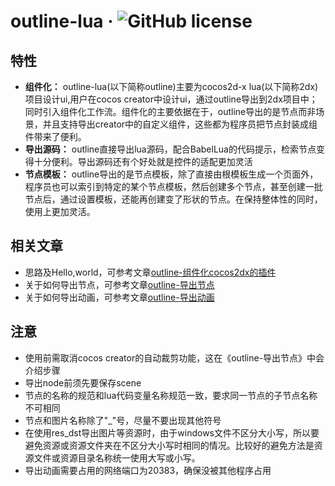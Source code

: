 outline-lua &middot; ![GitHub license](https://img.shields.io/badge/license-MIT-blue.svg)
=======
特性
-------
* **组件化：** outline-lua(以下简称outline)主要为cocos2d-x lua(以下简称2dx)项目设计ui,用户在cocos creator中设计ui，通过outline导出到2dx项目中；同时引入组件化工作流。组件化的主要依据在于，outline导出的是节点而非场景，并且支持导出creator中的自定义组件，这些都为程序员把节点封装成组件带来了便利。
* **导出源码：** outline直接导出lua源码，配合BabelLua的代码提示，检索节点变得十分便利。导出源码还有个好处就是控件的适配更加灵活
* **节点模板：** outline导出的是节点模板，除了直接由根模板生成一个页面外，程序员也可以索引到特定的某个节点模板，然后创建多个节点，甚至创建一批节点后，通过设置模板，还能再创建变了形状的节点。在保持整体性的同时，使用上更加灵活。 

相关文章
--------
* 思路及Hello,world，可参考文章[outline-组件化cocos2dx的插件](https://www.jianshu.com/p/aba7d1deebcd)  
* 关于如何导出节点，可参考文章[outline-导出节点](https://www.jianshu.com/p/2b1766662498)  
* 关于如何导出动画，可参考文章[outline-导出动画](https://www.jianshu.com/p/a7a9e2a972f5)  

  
注意
---------
*  使用前需取消cocos creator的自动裁剪功能，这在《outline-导出节点》中会介绍步骤  
*  导出node前须先要保存scene
*  节点的名称的规范和lua代码变量名称规范一致，要求同一节点的子节点名称不可相同
*  节点和图片名称除了"_"号，尽量不要出现其他符号
*  在使用res_dst导出图片等资源时，由于windows文件不区分大小写，所以要避免资源或资源文件夹在不区分大小写时相同的情况。比较好的避免方法是资源文件或资源目录名称统一使用大写或小写。  
*  导出动画需要占用的网络端口为20383，确保没被其他程序占用
        
        
